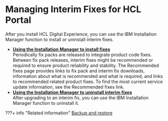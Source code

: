 # Managing Interim Fixes for HCL Portal

After you install HCL Digital Experience, you can use the IBM Installation Manager function to install or uninstall interim fixes. 

-   **[Using the Installation Manager to install fixes](apply_fixpacks.md)**  
Periodically fix packs are released to integrate product code fixes. Between fix pack releases, interim fixes might be recommended or required to ensure product reliability and stability. The Recommended fixes page provides links to fix pack and interim fix downloads, information about what is recommended and what is required, and links to recommended related product fixes. To find the most current service update information, see the Recommended fixes link.
-   **[Using the Installation Manager to uninstall interim fixes](iim_uninst_fix.md)**  
After upgrading to an interim fix, you can use the IBM Installation Manager function to uninstall it.


???+ info "Related information"
    [Backup and restore](../../../deploy_dx/manage/backup_restore/index.md)

